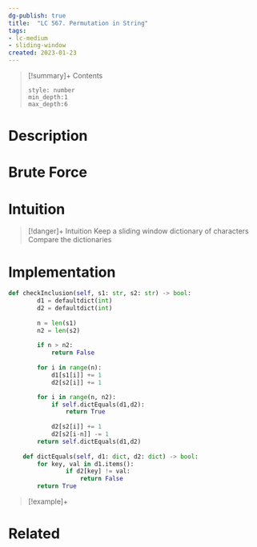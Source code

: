 ```yaml
---
dg-publish: true
title:  "LC 567. Permutation in String"
tags:
- lc-medium
- sliding-window
created: 2023-01-23
---
```


>[!summary]+ Contents
>```toc
>style: number
>min_depth:1
>max_depth:6
>```

# Description

# Brute Force
# Intuition

>[!danger]+ Intuition
>Keep a sliding window dictionary of characters
>Compare the dictionaries 

# Implementation
```python
def checkInclusion(self, s1: str, s2: str) -> bool:
        d1 = defaultdict(int)
        d2 = defaultdict(int)
        
        n = len(s1)
        n2 = len(s2)
        
        if n > n2:
            return False
        
        for i in range(n):
            d1[s1[i]] += 1
            d2[s2[i]] += 1

        for i in range(n, n2):
            if self.dictEquals(d1,d2):
                return True
           
            d2[s2[i]] += 1
            d2[s2[i-n]] -= 1 
        return self.dictEquals(d1,d2)
    
    def dictEquals(self, d1: dict, d2: dict) -> bool:
        for key, val in d1.items():
                if d2[key] != val:
                    return False
        return True

```

>[!example]+ 


# Related
